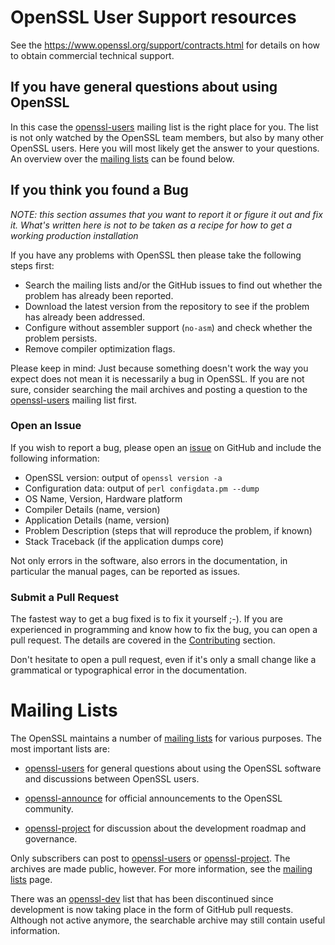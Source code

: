 OpenSSL User Support resources
==============================

See the <https://www.openssl.org/support/contracts.html> for details on how to
obtain commercial technical support.

If you have general questions about using OpenSSL
-------------------------------------------------

In this case the [openssl-users] mailing list is the right place for you.
The list is not only watched by the OpenSSL team members, but also by many
other OpenSSL users. Here you will most likely get the answer to your questions.
An overview over the [mailing lists](#mailing-lists) can be found below.

If you think you found a Bug
----------------------------

*NOTE: this section assumes that you want to report it or figure it out and
fix it.  What's written here is not to be taken as a recipe for how to get a
working production installation*

If you have any problems with OpenSSL then please take the following steps
first:

- Search the mailing lists and/or the GitHub issues to find out whether
  the problem has already been reported.
- Download the latest version from the repository to see if the problem
  has already been addressed.
- Configure without assembler support (`no-asm`) and check whether the
  problem persists.
- Remove compiler optimization flags.

Please keep in mind: Just because something doesn't work the way you expect
does not mean it is necessarily a bug in OpenSSL. If you are not sure,
consider searching the mail archives and posting a question to the
[openssl-users] mailing list first.

### Open an Issue

If you wish to report a bug, please open an [issue](../../issues/new/choose) on GitHub
and include the following information:

- OpenSSL version: output of `openssl version -a`
- Configuration data: output of `perl configdata.pm --dump`
- OS Name, Version, Hardware platform
- Compiler Details (name, version)
- Application Details (name, version)
- Problem Description (steps that will reproduce the problem, if known)
- Stack Traceback (if the application dumps core)

Not only errors in the software, also errors in the documentation, in
particular the manual pages, can be reported as issues.

### Submit a Pull Request

The fastest way to get a bug fixed is to fix it yourself ;-). If you are
experienced in programming and know how to fix the bug, you can open a
pull request. The details are covered in the [Contributing](./CONTRIBUTING.md) section.

Don't hesitate to open a pull request, even if it's only a small change
like a grammatical or typographical error in the documentation.

Mailing Lists
=============

The OpenSSL maintains a number of [mailing lists] for various purposes.
The most important lists are:

- [openssl-users]    for general questions about using the OpenSSL software
                     and discussions between OpenSSL users.

- [openssl-announce] for official announcements to the OpenSSL community.

- [openssl-project]  for discussion about the development roadmap
                     and governance.

Only subscribers can post to [openssl-users] or [openssl-project].  The
archives are made public, however.  For more information, see the [mailing
lists] page.

There was an [openssl-dev] list that has been discontinued since development
is now taking place in the form of GitHub pull requests. Although not active
anymore, the searchable archive may still contain useful information.

<!-- Links -->

[mailing lists]:     https://www.openssl.org/community/mailinglists.html
[openssl-users]:     https://mta.openssl.org/mailman/listinfo/openssl-users
[openssl-announce]:  https://mta.openssl.org/mailman/listinfo/openssl-announce
[openssl-project]:   https://mta.openssl.org/mailman/listinfo/openssl-project
[openssl-dev]:       https://mta.openssl.org/mailman/listinfo/openssl-dev
